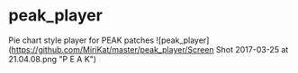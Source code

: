 # peak_player
Pie chart style player for PEAK patches
![peak_player](https://github.com/MiriKat/master/peak_player/Screen Shot 2017-03-25 at 21.04.08.png "P E A K")
